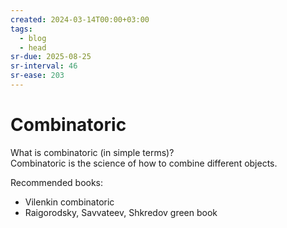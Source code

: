 ```yaml
---
created: 2024-03-14T00:00+03:00
tags:
  - blog
  - head
sr-due: 2025-08-25
sr-interval: 46
sr-ease: 203
---
```


# Combinatoric

What is combinatoric (in simple terms)?
<br class="f">
Combinatoric is the science of how to combine different objects.

Recommended books:
- Vilenkin combinatoric
- Raigorodsky, Savvateev, Shkredov green book